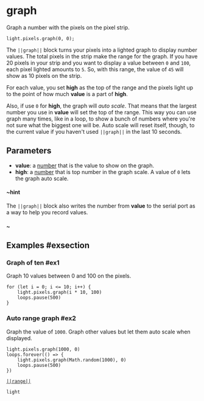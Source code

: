 # graph

Graph a number with the pixels on the pixel strip.

```sig
light.pixels.graph(0, 0);
```
The ``||graph||`` block turns your pixels into a lighted graph to display number values. The total pixels in the
strip make the range for the graph. If you have 20 pixels in your strip and you want to display a
value between `0` and `100`, each pixel lighted amounts to `5`. So, with this range, the value
of `45` will show as 10 pixels on the strip.

For each value, you set **high** as the top of the range and the pixels light up to the point of how
much **value** is a part of **high**.

Also, if use `0` for **high**, the graph will _auto scale_. That means that the largest number you use
in **value** will set the top of the range. This way you can use graph many times, like in a loop, to show
a bunch of numbers where you're not sure what the biggest one will be. Auto scale will reset itself, though, to the
current value if you haven't used ``||graph||`` in the last 10 seconds.

## Parameters

* **value**: a [number](/reference/blocks/number) that is the value to show on the graph.
* **high**: a [number](/reference/blocks/number) that is top number in the graph scale. A value of
`0` lets the graph auto scale.

#### ~hint
The ``||graph||`` block also writes the number from **value** to the serial port as a way to help you record
values.
#### ~

## Examples #exsection

### Graph of ten #ex1

Graph 10 values between 0 and 100 on the pixels.

```blocks
for (let i = 0; i <= 10; i++) {
    light.pixels.graph(i * 10, 100)
    loops.pause(500)
}
```
### Auto range graph #ex2

Graph the value of `1000`. Graph other values but let them auto scale when displayed.

```blocks
light.pixels.graph(1000, 0)
loops.forever(() => {
    light.pixels.graph(Math.random(1000), 0)
    loops.pause(500)
})
```

[``||range||``](/reference/light/range)

```package
light
```


